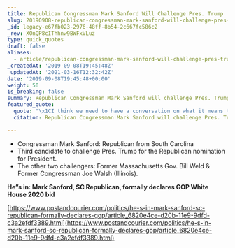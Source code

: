 ```yaml
---
title: Republican Congressman Mark Sanford Will Challenge Pres. Trump
slug: 20190908-republican-congressman-mark-sanford-will-challenge-pres-trump
_id: legacy-e67fb023-2976-48ff-8b54-2c667fc586c2
_rev: XOnQP8cIThhnw9BWFxVLuz
type: quick_quotes
draft: false
aliases:
  - article/republican-congressman-mark-sanford-will-challenge-pres-trump/
_createdAt: '2019-09-08T19:45:48Z'
_updatedAt: '2021-03-16T12:32:42Z'
date: '2019-09-08T19:45:48+00:00'
weight: 50
is_breaking: false
summary: Republican Congressman Mark Sanford will challenge Pres. Trump
featured_quote:
  quote: "\x1CI think we need to have a conversation on what it means to be a Republican."
  citation: Republican Congressman Mark Sanford will challenge Pres. Trump

---
```

* Congressman Mark Sanford: Republican from South Carolina
* Third candidate to challenge Pres. Trump for the Republican nomination for President.
* The other two challengers: Former Massachusetts Gov. Bill Weld & Former Congressman Joe Walsh (Illinois).

**He”s in: Mark Sanford, SC Republican, formally declares GOP White House 2020 bid**

[https://www.postandcourier.com/politics/he-s-in-mark-sanford-sc-republican-formally-declares-gop/article_6820e4ce-d20b-11e9-9dfd-c3a2efdf3389.html](https://www.postandcourier.com/politics/he-s-in-mark-sanford-sc-republican-formally-declares-gop/article_6820e4ce-d20b-11e9-9dfd-c3a2efdf3389.html)